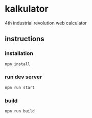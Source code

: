 # kalkulator

4th industrial revolution web calculator

## instructions

### installation

```sh
npm install
```

### run dev server

```sh
npm run start
```

### build

```sh
npm run build
```
